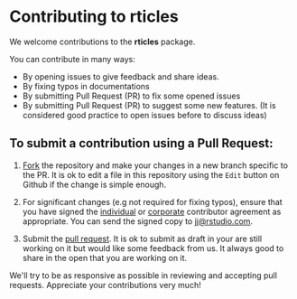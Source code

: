 # Contributing to rticles

We welcome contributions to the **rticles** package. 

You can contribute in many ways: 

* By opening issues to give feedback and share ideas.
* By fixing typos in documentations
* By submitting Pull Request (PR) to fix some opened issues
* By submitting Pull Request (PR) to suggest some new features. (It is considered good practice to open issues before to discuss ideas)


## To submit a contribution using a Pull Request:

1.  [Fork](https://github.com/rstudio/bookdown/fork) the repository and make your changes in a new branch specific to the PR. It is ok to edit a file in this repository using the `Edit` button on Github if the change is simple enough.

2.  For significant changes (e.g not required for fixing typos), ensure that you have signed the [individual](https://rstudioblog.files.wordpress.com/2017/05/rstudio_individual_contributor_agreement.pdf) or [corporate](https://rstudioblog.files.wordpress.com/2017/05/rstudio_corporate_contributor_agreement.pdf) contributor agreement as appropriate. You can send the signed copy to <jj@rstudio.com>. 

3.  Submit the [pull request](https://help.github.com/articles/using-pull-requests). It is ok to submit as draft in your are still working on it but would like some feedback from us. It always good to share in the open that you are working on it.

We'll try to be as responsive as possible in reviewing and accepting pull requests. Appreciate your contributions very much!
